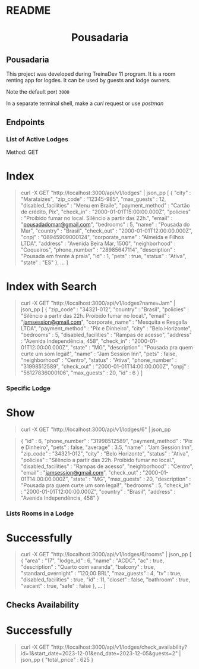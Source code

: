 # README

<h1 align="center">
  Pousadaria
</h1>

## Pousadaria

This project was developed during TreinaDev 11 program. 
It is a room renting app for logdes. It can be used by guests and lodge owners. 

Note the default port `3000`

In a separate terminal shell, make a *curl* request or use *postman*

## Endpoints

### List of Active Lodges

Method: GET

# Index
> curl -X GET "http://localhost:3000/api/v1/lodges" | json_pp
> [
   {
      "city" : "Marataízes",
      "zip_code" : "12345-985",
      "max_guests" : 12,
      "disabled_facilities" : "Menu em Braile",
      "payment_method" : "Cartão de crédito, Pix",
      "check_in" : "2000-01-01T15:00:00.000Z",
      "policies" : "Proibido fumar no local. Silêncio a partir das 22h.",
      "email" : "pousadadomar@gmail.com",
      "bedrooms" : 5,
      "name" : "Pousada do Mar",
      "country" : "Brasil",
      "check_out" : "2000-01-01T12:00:00.000Z",
      "cnpj" : "08945909000124",
      "corporate_name" : "Almeida e Filhos LTDA",
      "address" : "Avenida Beira Mar, 1500",
      "neighborhood" : "Coqueiros",
      "phone_number" : "28985647114",
      "description" : "Pousada em frente à praia",
      "id" : 1,
      "pets" : true,
      "status" : "Ativa",
      "state" : "ES"
   }, ...
]

# Index with Search

> curl -X GET "http://localhost:3000/api/v1/lodges?name=Jam" | json_pp
>[
   {
      "zip_code" : "34321-012",
      "country" : "Brasil",
      "policies" : "Silêncio a partir das 22h. Proibido fumar no local.",
      "email" : "jamsession@gmail.com",
      "corporate_name" : "Mesquita e Resgalla LTDA",
      "payment_method" : "Pix e Dinheiro",
      "city" : "Belo Horizonte",
      "bedrooms" : 5,
      "disabled_facilities" : "Rampas de acesso",
      "address" : "Avenida Independência, 458",
      "check_in" : "2000-01-01T12:00:00.000Z",
      "state" : "MG",
      "description" : "Pousada pra quem curte um som legal!",
      "name" : "Jam Session Inn",
      "pets" : false,
      "neighborhood" : "Centro",
      "status" : "Ativa",
      "phone_number" : "31998512589",
      "check_out" : "2000-01-01T14:00:00.000Z",
      "cnpj" : "56127836000106",
      "max_guests" : 20,
      "id" : 6
   }
]

### Specific Lodge

# Show

> curl -X GET "http://localhost:3000/api/v1/lodges/6" | json_pp

> {
   "id" : 6,
   "phone_number" : "31998512589",
   "payment_method" : "Pix e Dinheiro",
   "pets" : false,
   "average" : 3.5,
   "name" : "Jam Session Inn",
   "zip_code" : "34321-012",
   "city" : "Belo Horizonte",
   "status" : "Ativa",
   "policies" : "Silêncio a partir das 22h. Proibido fumar no local.",
   "disabled_facilities" : "Rampas de acesso",
   "neighborhood" : "Centro",
   "email" : "jamsession@gmail.com",
   "check_out" : "2000-01-01T14:00:00.000Z",
   "state" : "MG",
   "max_guests" : 20,
   "description" : "Pousada pra quem curte um som legal!",
   "bedrooms" : 5,
   "check_in" : "2000-01-01T12:00:00.000Z",
   "country" : "Brasil",
   "address" : "Avenida Independência, 458"
}


### Lists Rooms in a Lodge

# Successfully
> curl -X GET "http://localhost:3000/api/v1/lodges/6/rooms" | json_pp
> [
   {
      "area" : "17",
      "lodge_id" : 6,
      "name" : "ACDC",
      "ac" : true,
      "description" : "Quarto com varanda",
      "balcony" : true,
      "standard_overnight" : "120,00 BRL",
      "max_guests" : 4,
      "tv" : true,
      "disabled_facilities" : true,
      "id" : 11,
      "closet" : false,
      "bathroom" : true,
      "vacant" : true,
      "safe" : false
   }, ...
]

## Checks Availability 

# Successfully
>  curl -X GET "http://localhost:3000/api/v1/lodges/check_availability?id=1&start_date=2023-12-01&end_date=2023-12-05&guests=2" | json_pp
> {
   "total_price" : 625
  }